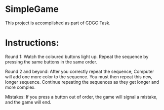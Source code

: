 # SimpleGame
This project is accomplished as part of GDGC Task.
# Instructions:
Round 1: Watch the coloured buttons light up. Repeat the sequence by pressing the same buttons in the same order.

Round 2 and beyond: After you correctly repeat the sequence, Computer will add one more color to the sequence. You must then repeat this new, longer sequence. Continue repeating the sequences as they get longer and more complex.

Mistakes: If you press a button out of order, the game will signal a mistake, and the game will end.
